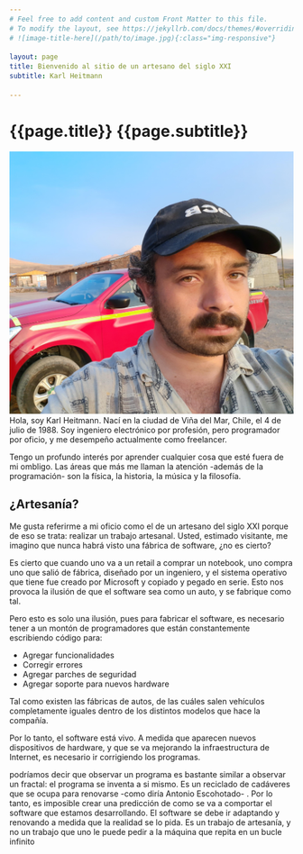 ```yaml
---
# Feel free to add content and custom Front Matter to this file.
# To modify the layout, see https://jekyllrb.com/docs/themes/#overriding-theme-defaults
# ![image-title-here](/path/to/image.jpg){:class="img-responsive"}

layout: page
title: Bienvenido al sitio de un artesano del siglo XXI
subtitle: Karl Heitmann

---
```


<h1 class="heading-primary u-center-text">
  <span class="heading-primary--main">{{page.title}}</span>
  <span class="heading-primary--sub">{{page.subtitle}}</span>
</h1>
<div class="perfil__surround--container">
  <p class="perfil__surround--paragraph">
    <img src="/assets/img/perfil.jpg"
      alt="Longtail boat in Thailand"
      class="perfil--main perfil__surround--img">
    Hola, soy Karl Heitmann. Nací en la ciudad de Viña del Mar, Chile, el 4 de julio de 1988.
    Soy ingeniero electrónico por profesión, pero programador por oficio, y me desempeño actualmente como freelancer.
  </p>
  <p class="perfil__surround--paragraph">
    Tengo un profundo interés por aprender cualquier cosa que esté fuera de mi ombligo. Las áreas que más me llaman la atención -además de la programación- son la física, la historia, la música y la filosofía.
  </p>
  <div class="u-center-text u-margin-top-medium u-margin-bottom-small">
      <h2 class="heading-secondary">
        ¿Artesanía?
      </h2>
  </div>
  <p class="perfil__surround--paragraph">
    Me gusta referirme a mi oficio como el de un artesano del siglo XXI porque de eso se trata: realizar un trabajo artesanal. Usted, estimado visitante, me imagino que nunca habrá visto una fábrica de software, ¿no es cierto?
  </p>
  <p class="perfil__surround--paragraph">
    Es cierto que cuando uno va a un retail a comprar un notebook, uno compra uno que salió de fábrica, diseñado por un ingeniero, y el sistema operativo que tiene fue creado por Microsoft y copiado y pegado en serie. Esto nos provoca la ilusión de que el software sea como un auto, y se fabrique como tal.
  </p>
  <p class="perfil__surround--paragraph">
    Pero esto es solo una ilusión, pues para fabricar el software, es necesario tener a un montón de programadores que están constantemente escribiendo código para:
  </p>
    <ul>
      <li>Agregar funcionalidades</li>
      <li>Corregir errores</li>
      <li>Agregar parches de seguridad</li>
      <li>Agregar soporte para nuevos hardware</li>
    </ul>
  <p class="perfil__surround--paragraph">
    Tal como existen las fábricas de autos, de las cuáles salen vehículos completamente iguales dentro de los distintos modelos que hace la compañía.
  </p>
  <p class="perfil__surround--paragraph">
    Por lo tanto, el software está vivo. A medida que aparecen nuevos dispositivos de hardware, y que se va mejorando la infraestructura de Internet, es necesario ir corrigiendo los programas.
  </p>
  <p class="perfil__surround--paragraph">
    podríamos decir que observar un programa es bastante similar a observar un fractal: el programa se inventa a si mismo. Es un reciclado de cadáveres que se ocupa para renovarse -como diría Antonio Escohotado- . Por lo tanto, es imposible crear una predicción de como se va a comportar el software que estamos desarrollando. El software se debe ir adaptando y renovando a medida que la realidad se lo pida. Es un trabajo de artesanía, y no un trabajo que uno le puede pedir a la máquina que repita en un bucle infinito
  </p>
</div>
